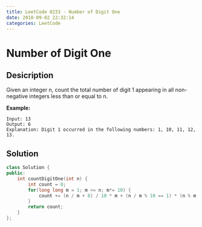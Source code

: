 ```yaml
---
title: LeetCode 0233 - Number of Digit One
date: 2018-09-02 22:32:14
categories: LeetCode
---
```

# Number of Digit One

<!--more-->

## Desicription

Given an integer n, count the total number of digit 1 appearing in all non-negative integers less than or equal to n.

**Example:**

```
Input: 13
Output: 6 
Explanation: Digit 1 occurred in the following numbers: 1, 10, 11, 12, 13.
```

## Solution

```cpp
class Solution {
public:
    int countDigitOne(int n) {
        int count = 0;
        for(long long m = 1; m <= n; m*= 10) {
            count += (n / m + 8) / 10 * m + (n / m % 10 == 1) * (n % m + 1);
        }
        return count;
    }
};
```